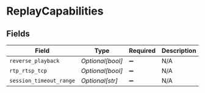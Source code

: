 # ReplayCapabilities


## Fields

| Field                   | Type                    | Required                | Description             |
| ----------------------- | ----------------------- | ----------------------- | ----------------------- |
| `reverse_playback`      | *Optional[bool]*        | :heavy_minus_sign:      | N/A                     |
| `rtp_rtsp_tcp`          | *Optional[bool]*        | :heavy_minus_sign:      | N/A                     |
| `session_timeout_range` | *Optional[str]*         | :heavy_minus_sign:      | N/A                     |